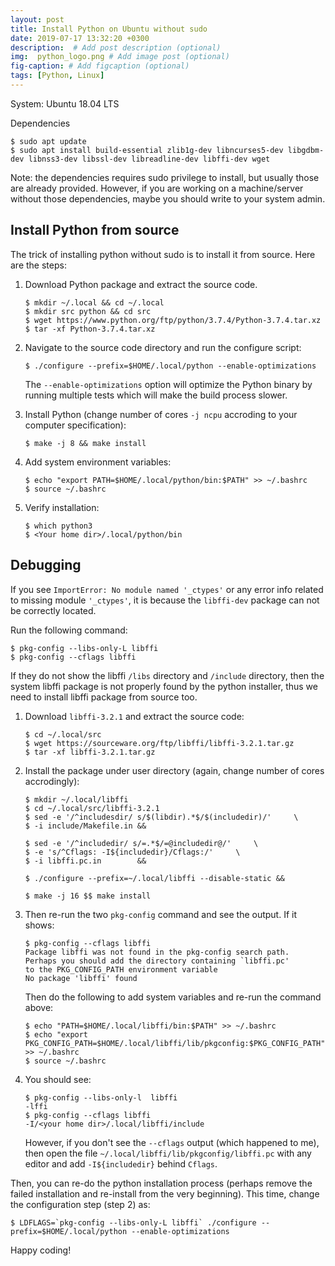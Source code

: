 ```yaml
---
layout: post
title: Install Python on Ubuntu without sudo
date: 2019-07-17 13:32:20 +0300
description:  # Add post description (optional)
img:  python_logo.png # Add image post (optional)
fig-caption: # Add figcaption (optional)
tags: [Python, Linux]
---
```


System: Ubuntu 18.04 LTS

Dependencies 

``` 
$ sudo apt update
$ sudo apt install build-essential zlib1g-dev libncurses5-dev libgdbm-dev libnss3-dev libssl-dev libreadline-dev libffi-dev wget 
```

Note: the dependencies requires sudo privilege to install, but usually those are already provided. However, if you are working on a machine/server without those dependencies, maybe you should write to your system admin.

## Install Python from source

The trick of installing python without sudo is to install it from source. Here are the steps:

1. Download Python package and extract the source code.

    ```
    $ mkdir ~/.local && cd ~/.local
    $ mkdir src python && cd src
    $ wget https://www.python.org/ftp/python/3.7.4/Python-3.7.4.tar.xz 
    $ tar -xf Python-3.7.4.tar.xz
    ```

2. Navigate to the source code directory and run the configure script:

    ```
    $ ./configure --prefix=$HOME/.local/python --enable-optimizations 
    ```

    The `--enable-optimizations` option will optimize the Python binary by running multiple tests which will make the build process slower.

3. Install Python (change number of cores `-j ncpu` accroding to your computer specification):

    ```
    $ make -j 8 && make install
    ```

4. Add system environment variables:

    ```
    $ echo "export PATH=$HOME/.local/python/bin:$PATH" >> ~/.bashrc
    $ source ~/.bashrc
    ```

5. Verify installation:

     ```
     $ which python3
     $ <Your home dir>/.local/python/bin
     ```

## Debugging

If you see `ImportError: No module named '_ctypes'` or any error info related to missing module `'_ctypes'`, it is because the `libffi-dev` package can not be correctly located. 

Run the following command:

```
$ pkg-config --libs-only-L libffi
$ pkg-config --cflags libffi
```

If they do not show the libffi `/libs` directory and `/include` directory, then the system libffi package is not properly found by the python installer, thus we need to install libffi package from source too.

1. Download `libffi-3.2.1` and extract the source code:

    ```
    $ cd ~/.local/src 
    $ wget https://sourceware.org/ftp/libffi/libffi-3.2.1.tar.gz 
    $ tar -xf libffi-3.2.1.tar.gz
    ```

2. Install the package under user directory (again, change number of cores accrodingly):

    ```
    $ mkdir ~/.local/libffi
    $ cd ~/.local/src/libffi-3.2.1
    $ sed -e '/^includesdir/ s/$(libdir).*$/$(includedir)/'     \
    $ -i include/Makefile.in && 
    
    $ sed -e '/^includedir/ s/=.*$/=@includedir@/'     \
    $ -e 's/^Cflags: -I${includedir}/Cflags:/'     \
    $ -i libffi.pc.in        && 
    
    $ ./configure --prefix=~/.local/libffi --disable-static && 
    
    $ make -j 16 $$ make install
    ```

4. Then re-run the two `pkg-config` command and see the output. If it shows:

    ```
    $ pkg-config --cflags libffi
    Package libffi was not found in the pkg-config search path.
    Perhaps you should add the directory containing `libffi.pc'
    to the PKG_CONFIG_PATH environment variable
    No package 'libffi' found
    ```

    Then do the following to add system variables and re-run the command above:

    ```
    $ echo "PATH=$HOME/.local/libffi/bin:$PATH" >> ~/.bashrc
    $ echo "export PKG_CONFIG_PATH=$HOME/.local/libffi/lib/pkgconfig:$PKG_CONFIG_PATH" >> ~/.bashrc
    $ source ~/.bashrc
    ```

5. You should see:

    ```
    $ pkg-config --libs-only-l  libffi
    -lffi
    $ pkg-config --cflags libffi
    -I/<your home dir>/.local/libffi/include
    ```
    However, if you don't see the `--cflags` output (which happened to me), then open the file `~/.local/libffi/lib/pkgconfig/libffi.pc` with any editor and add `-I${includedir}` behind `Cflags`.

Then, you can re-do the python installation process (perhaps remove the failed installation and re-install from the very beginning). This time, change the configuration step (step 2) as:

```
$ LDFLAGS=`pkg-config --libs-only-L libffi` ./configure --prefix=$HOME/.local/python --enable-optimizations 
```

Happy coding!


